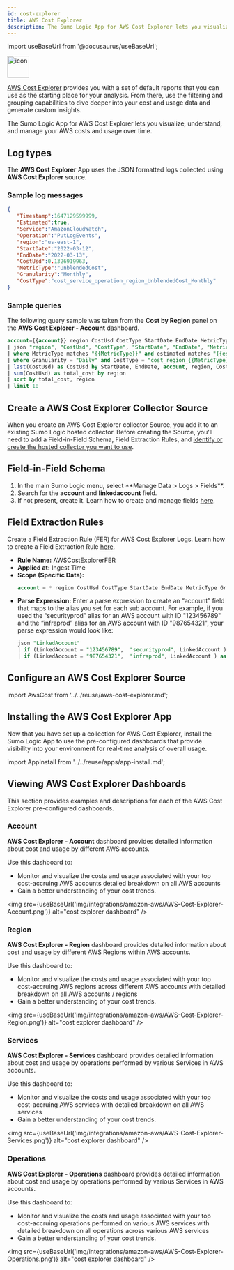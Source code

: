```yaml
---
id: cost-explorer
title: AWS Cost Explorer
description: The Sumo Logic App for AWS Cost Explorer lets you visualize, understand, and manage your AWS costs and usage over time.
---
```


import useBaseUrl from '@docusaurus/useBaseUrl';

<img src='https://s3.amazonaws.com/app_icons/AWS_Cost_Explorer.png' alt="icon" width="50"/>

[AWS Cost Explorer](https://aws.amazon.com/aws-cost-management/aws-cost-explorer) provides you with a set of default reports that you can use as the starting place for your analysis. From there, use the filtering and grouping capabilities to dive deeper into your cost and usage data and generate custom insights.

The Sumo Logic App for AWS Cost Explorer lets you visualize, understand, and manage your AWS costs and usage over time.

## Log types

The **AWS Cost Explorer** App uses the JSON formatted logs collected using **AWS Cost Explorer** source.

### Sample log messages

```json
{
   "Timestamp":1647129599999,
   "Estimated":true,
   "Service":"AmazonCloudWatch",
   "Operation":"PutLogEvents",
   "region":"us-east-1",
   "StartDate":"2022-03-12",
   "EndDate":"2022-03-13",
   "CostUsd":0.1326919963,
   "MetricType":"UnblendedCost",
   "Granularity":"Monthly",
   "CostType":"cost_service_operation_region_UnblendedCost_Monthly"
}
```

### Sample queries

The following query sample was taken from the **Cost by Region** panel on the **AWS Cost Explorer - Account** dashboard.

```sql
account={{account}} region CostUsd CostType StartDate EndDate MetricType Granularity Daily
| json "region", "CostUsd", "CostType", "StartDate", "EndDate", "MetricType", "Granularity", "Estimated"
| where MetricType matches "{{MetricType}}" and estimated matches "{{estimated}}"
| where Granularity = "Daily" and CostType = "cost_region_{{MetricType}}_Daily"
| last(CostUsd) as CostUsd by StartDate, EndDate, account, region, CostType, MetricType, Granularity, Estimated
| sum(CostUsd) as total_cost by region
| sort by total_cost, region
| limit 10
```

## Create a AWS Cost Explorer Collector Source

When you create an AWS Cost Explorer collector Source, you add it to an existing Sumo Logic hosted collector. Before creating the Source, you'll need to add a Field-in-Field Schema, Field Extraction Rules, and [identify or create the hosted collector you want to use](/docs/send-data/hosted-collectors/configure-hosted-collector).

## Field-in-Field Schema

1. <!--Kanso [**Classic UI**](/docs/get-started/sumo-logic-ui/). Kanso--> In the main Sumo Logic menu, select **Manage Data > Logs > Fields**. <!--Kanso <br/>[**New UI**](/docs/get-started/sumo-logic-ui-new/). In the top menu select **Configuration**, and then under **Logs** select **Fields**. You can also click the **Go To...** menu at the top of the screen and select **Fields**. Kanso-->
1. Search for the **account** and **linkedaccount** field.
1. If not present, create it. Learn how to create and manage fields [here](/docs/manage/fields#manage-fields).

## Field Extraction Rules
Create a Field Extraction Rule (FER) for AWS Cost Explorer Logs. Learn how to create a Field Extraction Rule [here](/docs/manage/field-extractions/create-field-extraction-rule).

* **Rule Name:** AWSCostExplorerFER
* **Applied at:** Ingest Time
* **Scope (Specific Data):**
  ```sql
  account = * region CostUsd CostType StartDate EndDate MetricType Granularity Service LinkedAccount
  ```
* **Parse Expression:** Enter a parse expression to create an “account” field that maps to the alias you set for each sub account. For example, if you used the “securityprod” alias for an AWS account with ID "123456789" and the “infraprod” alias for an AWS account with ID "987654321", your parse expression would look like:
  ```sql
  json "LinkedAccount"
  | if (LinkedAccount = "123456789",  "securityprod", LinkedAccount ) as LinkedAccount
  | if (LinkedAccount = "987654321",  "infraprod", LinkedAccount ) as LinkedAccount
  ```

## Configure an AWS Cost Explorer Source

import AwsCost from '../../reuse/aws-cost-explorer.md';

<AwsCost/>

## Installing the AWS Cost Explorer App

Now that you have set up a collection for AWS Cost Explorer, install the Sumo Logic App to use the pre-configured dashboards that provide visibility into your environment for real-time analysis of overall usage.

import AppInstall from '../../reuse/apps/app-install.md';

<AppInstall/>

## Viewing AWS Cost Explorer Dashboards

This section provides examples and descriptions for each of the AWS Cost Explorer pre-configured dashboards.

### Account

**AWS Cost Explorer - Account** dashboard provides detailed information about cost and usage by different AWS accounts.

Use this dashboard to:
* Monitor and visualize the costs and usage associated with your top cost-accruing AWS accounts detailed breakdown on all AWS accounts
* Gain a better understanding of your cost trends.

<img src={useBaseUrl('img/integrations/amazon-aws/AWS-Cost-Explorer-Account.png')} alt="cost explorer dashboard" />


### Region

**AWS Cost Explorer - Region** dashboard provides detailed information about cost and usage by different AWS Regions within AWS accounts.

Use this dashboard to:
* Monitor and visualize the costs and usage associated with your top cost-accruing AWS regions across different AWS accounts with detailed breakdown on all AWS accounts / regions
* Gain a better understanding of your cost trends.

<img src={useBaseUrl('img/integrations/amazon-aws/AWS-Cost-Explorer-Region.png')} alt="cost explorer dashboard" />


### Services

**AWS Cost Explorer - Services** dashboard provides detailed information about cost and usage by operations performed by various Services in AWS accounts.

Use this dashboard to:
* Monitor and visualize the costs and usage associated with your top cost-accruing AWS services with detailed breakdown on all AWS services
* Gain a better understanding of your cost trends.

<img src={useBaseUrl('img/integrations/amazon-aws/AWS-Cost-Explorer-Services.png')} alt="cost explorer dashboard" />

### Operations

**AWS Cost Explorer - Operations** dashboard provides detailed information about cost and usage by operations performed by various Services in AWS accounts.

Use this dashboard to:
* Monitor and visualize the costs and usage associated with your top cost-accruing operations performed on various AWS services with detailed breakdown on all operations across various AWS services
* Gain a better understanding of your cost trends.

<img src={useBaseUrl('img/integrations/amazon-aws/AWS-Cost-Explorer-Operations.png')} alt="cost explorer dashboard" />

